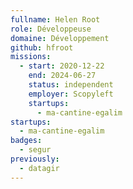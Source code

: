 ```yaml
---
fullname: Helen Root
role: Développeuse
domaine: Développement
github: hfroot
missions:
  - start: 2020-12-22
    end: 2024-06-27
    status: independent
    employer: Scopyleft
    startups:
      - ma-cantine-egalim
startups:
  - ma-cantine-egalim
badges:
  - segur
previously:
  - datagir
---
```

